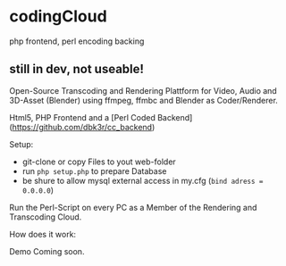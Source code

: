 # codingCloud
php frontend, perl encoding backing

still in dev, not useable!
--------------------------

Open-Source Transcoding and Rendering Plattform for Video, Audio and 3D-Asset (Blender) using ffmpeg, ffmbc and Blender as Coder/Renderer.

Html5, PHP Frontend and a [Perl Coded Backend] (https://github.com/dbk3r/cc_backend)

Setup:
- git-clone or copy Files to yout web-folder
- run `php setup.php` to prepare Database
- be shure to allow mysql external access in my.cfg (`bind adress = 0.0.0.0`)

Run the Perl-Script on every PC as a Member of the Rendering and Transcoding Cloud.

How does it work:

Demo Coming soon.
